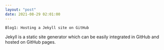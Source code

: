 ```yaml
---
layout: "post"
date: 2021-08-29 02:01:00
---
```


`Blog1: Hosting a Jekyll site on GitHub`

Jekyll is a static site generator which can be easily integrated in GitHub and hosted on GitHub pages.
